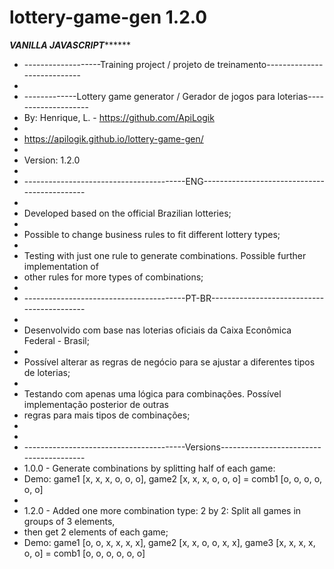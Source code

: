 # lottery-game-gen 1.2.0
*************************************VANILLA JAVASCRIPT*******************************************
* -------------------Training project / projeto de treinamento----------------------------
*
* -------------Lottery game generator / Gerador de jogos para loterias--------------------
* By: Henrique, L. - https://github.com/ApiLogik
* 
* https://apilogik.github.io/lottery-game-gen/
*
* Version: 1.2.0
*
* ----------------------------------------ENG---------------------------------------------
*
* Developed based on the official Brazilian lotteries;
*
* Possible to change business rules to fit different lottery types;
*
* Testing with just one rule to generate combinations. Possible further implementation of 
* other rules for more types of combinations;
* 
* ----------------------------------------PT-BR-------------------------------------------
* 
* Desenvolvido com base nas loterias oficiais da Caixa Econômica Federal - Brasil;
*
* Possível alterar as regras de negócio para se ajustar a diferentes tipos de loterias;
*
* Testando com apenas uma lógica para combinações. Possível implementação posterior de outras
* regras para mais tipos de combinações;
*
*
* ----------------------------------------Versions----------------------------------------
* 1.0.0 - Generate combinations by splitting half of each game:
* Demo: game1 [x, x, x, o, o, o], game2 [x, x, x, o, o, o] = comb1 [o, o, o, o, o, o]
*
* 1.2.0 - Added one more combination type: 2 by 2: Split all games in groups of 3 elements,
* then get 2 elements of each game;
* Demo: game1 [o, o, x, x, x, x], game2 [x, x, o, o, x, x], game3 [x, x, x, x, o, o] = comb1 [o, o, o, o, o, o]

